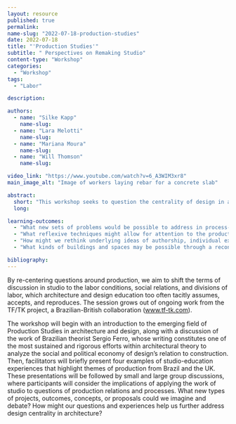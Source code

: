 ```yaml
---
layout: resource
published: true
permalink:
name-slug: "2022-07-18-production-studies"
date: 2022-07-18
title: "'Production Studies'"
subtitle: " Perspectives on Remaking Studio"
content-type: "Workshop"
categories:
  - "Workshop"
tags:
  - "Labor"

description:

authors:
  - name: "Silke Kapp"
    name-slug:
  - name: "​Lara Melotti"
    name-slug:
  - name: "Mariana Moura"
    name-slug:
  - name: "Will Thomson"
    name-slug:

video_link: "https://www.youtube.com/watch?v=6_A3WIM3xr8"
main_image_alt: "Image of workers laying rebar for a concrete slab"

abstract:
  short: "This workshop seeks to question the centrality of design in architecture and studio education. Studio typically focuses students’ energy and critical attention towards outputs of the designed object, evaluated in an imagined state of completion—while ignoring the questions of how it would be produced, by whom, and under what conditions. Regardless of whether a design project focuses on achieving formal or functional attributes, it remains in the realm of reception/consumption. Can we instead imagine an architecture studio from the construction site?"
  long:

learning-outcomes:
  - "What new sets of problems would be possible to address in process-centered studios?"
  - "What reflexive techniques might allow for attention to the production processes to inform design and studio practices?"
  - "How might we rethink underlying ideas of authorship, individual expression, and evaluation?"
  - "What kinds of buildings and spaces may be possible through a reconceived approach to design?"

bibliography:
---
```


By re-centering questions around production, we aim to shift the terms of discussion in studio to the labor conditions, social relations, and divisions of labor, which architecture and design education too often tacitly assumes, accepts, and reproduces. ​The session grows out of ongoing work from the TF/TK project, a Brazilian-British collaboration (www.tf-tk.com).

​The workshop will begin with an introduction to the emerging field of Production Studies in architecture and design, along with a discussion of the work of Brazilian theorist Sergio Ferro, whose writing constitutes one of the most sustained and rigorous efforts within architectural theory to analyze the social and political economy of design’s relation to construction. Then, facilitators will briefly present four examples of studio-education experiences that highlight themes of production from Brazil and the UK. These presentations will be followed by small and large group discussions, where participants will consider the implications of applying the work of studio to questions of production relations and processes. What new types of projects, outcomes, concepts, or proposals could we imagine and debate? How might our questions and experiences help us further address design centrality in architecture?
